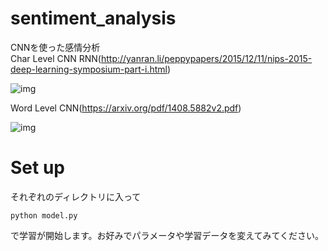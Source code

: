 # sentiment_analysis

CNNを使った感情分析  
Char Level CNN RNN(http://yanran.li/peppypapers/2015/12/11/nips-2015-deep-learning-symposium-part-i.html)

![img](http://yanran.li/images/nips15_dl_1.png "hoge")

Word Level CNN(https://arxiv.org/pdf/1408.5882v2.pdf)

![img](http://d3kbpzbmcynnmx.cloudfront.net/wp-content/uploads/2015/11/Screen-Shot-2015-11-06-at-12.05.40-PM-1024x937.png "word level cnn arch")


# Set up
それぞれのディレクトリに入って

```
python model.py
```

で学習が開始します。お好みでパラメータや学習データを変えてみてください。
